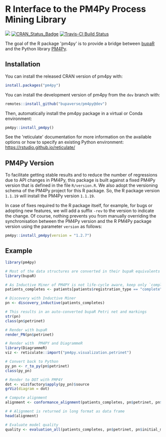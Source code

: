 # R Interface to the PM4Py Process Mining Library

[![](https://cranlogs.r-pkg.org/badges/pm4py)](https://cran.r-project.org/package=pm4py)
[![CRAN\_Status\_Badge](https://www.r-pkg.org/badges/version/pm4py)](https://cran.r-project.org/package=pm4py)
[![Travis-CI Build Status](https://travis-ci.org/bupaverse/pm4py.svg?branch=master)](https://travis-ci.org/bupaverse/pm4py)

The goal of the R package 'pm4py' is to provide a bridge between [bupaR](https://www.bupar.net/) and the Python library [PM4Py](http://pm4py.org/).

## Installation

You can install the released CRAN version of pm4py with:
``` r
install.packages("pm4py")
```

You can install the development version of pm4py from the `dev` branch with:

``` r
remotes::install_github("bupaverse/pm4py@dev")
```

Then, automatically install the pm4py package in a virtual or Conda environment:
``` r
pm4py::install_pm4py()
```

See the 'reticulate' documentation for more information on the available options or how to specify an existing Python environment: 
https://rstudio.github.io/reticulate/

## PM4Py Version

To facilitate getting stable results and to reduce the number of regressions due to API changes in PM4Py, this package is built against a fixed PM4Py version that is defined in the file `R/version.R`. We also adopt the versioning schema of the PM4Py project for this R package. So, the R package version `1.1.19` will install the PM4Py version `1.1.19`. 

In case of fixes required to the R package itself, for example, for bugs or adopting new features, we will add a suffix `-rev` to the version to indicate the change. Of course, nothing prevents you from manually overriding the synchronisation between the PM4Py version and the R PM4Py package version using the parameter `version` as follows:
``` r
pm4py::install_pm4py(version = "1.2.7")
```
 
## Example

``` r
library(pm4py)

# Most of the data structures are converted in their bupaR equivalents
library(bupaR)

# As Inductive Miner of PM4PY is not life-cycle aware, keep only `complete` events:
patients_completes <- patients[patients$registration_type == "complete", ]

# Discovery with Inductive Miner
pn <- discovery_inductive(patients_completes)

# This results in an auto-converted bupaR Petri net and markings
str(pn)
class(pn$petrinet)

# Render with bupaR
render_PN(pn$petrinet)

# Render with  PM4PY and DiagrammeR
library(DiagrammeR)
viz <- reticulate::import("pm4py.visualization.petrinet")

# Convert back to Python
py_pn <- r_to_py(pn$petrinet)
class(py_pn)

# Render to DOT with PMP4Y
dot <- viz$factory$apply(py_pn)$source
grViz(diagram = dot)

# Compute alignment
alignment <- conformance_alignment(patients_completes, pn$petrinet, pn$initial_marking, pn$final_marking)

# # Alignment is returned in long format as data frame
head(alignment)

# Evaluate model quality
quality <- evaluation_all(patients_completes, pn$petrinet, pn$initial_marking, pn$final_marking)
```
